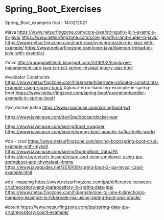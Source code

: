 # Spring_Boot_Exercises
Spring_Boot_examples
trial - 14/02/2021

#java
https://www.netsurfingzone.com/core-java/stringutils-join-example-in-java/
https://www.netsurfingzone.com/core-java/this-and-super-in-java/
https://www.netsurfingzone.com/core-java/synchronization-in-java-with-example/
https://www.netsurfingzone.com/core-java/daemon-thread-in-java-with-example/

#mvc
http://gurugubellitech.blogspot.com/2018/02/employee-management-app-java-jsp-jstl-spring-mysqal-jquery-ajax.html

#validator Constraints 
https://www.netsurfingzone.com/hibernate/hibernate-validator-constraints-example-using-spring-boot/
#global-error-handling-example-in-spring-boot
https://www.netsurfingzone.com/spring-boot/exceptionhandler-example-in-spring-boot/

#jwt,docker,kafka
https://www.javainuse.com/spring/boot-jwt

https://www.javainuse.com/devOps/docker/docker-war

https://www.javainuse.com/spring/boot_swagger
https://www.javainuse.com/spring/spring-boot-apache-kafka-hello-world


#db - crud
https://www.netsurfingzone.com/spring-boot/spring-boot-crud-example-with-mysql/
https://www.javainuse.com/spring/SpringBoot_DataJPA
https://dev.to/reytech-lesson/create-and-view-employee-using-jpa-springboot-and-thymeleaf-4mme
https://www.javaguides.net/2018/09/spring-boot-2-jpa-mysql-crud-example.html

#db -mapping
https://www.netsurfingzone.com/jpa/difference-between-crudrepository-and-jparepository-in-spring-data-jpa/
https://www.netsurfingzone.com/hibernate/one-to-one-bidirectional-mapping-example-in-hibernate-jpa-using-spring-boot-and-oracle/

#count
https://www.netsurfingzone.com/jpa/spring-data-jpa-crudrepository-count-example/
